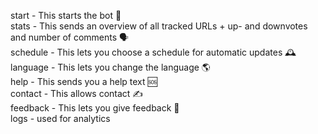start - This starts the bot 🚀  
stats - This sends an overview of all tracked URLs + up- and downvotes and number of comments 🗣  
schedule - This lets you choose a schedule for automatic updates 🕰  
language - This lets you change the language 🌎  
help - This sends you a help text 🆘  
contact - This allows contact ✍️  
feedback - This lets you give feedback 👺  
logs - used for analytics  
